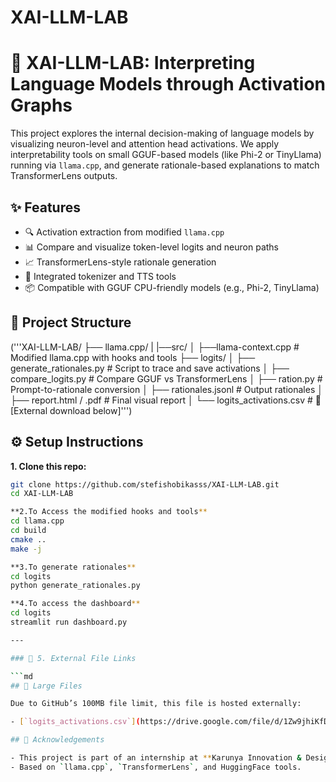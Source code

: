 # XAI-LLM-LAB
# 🧠 XAI-LLM-LAB: Interpreting Language Models through Activation Graphs

This project explores the internal decision-making of language models by visualizing neuron-level and attention head activations. We apply interpretability tools on small GGUF-based models (like Phi-2 or TinyLlama) running via `llama.cpp`, and generate rationale-based explanations to match TransformerLens outputs.

## ✨ Features

- 🔍 Activation extraction from modified `llama.cpp`
- 📊 Compare and visualize token-level logits and neuron paths
- 📈 TransformerLens-style rationale generation
- 📂 Integrated tokenizer and TTS tools
- 📦 Compatible with GGUF CPU-friendly models (e.g., Phi-2, TinyLlama)
  
## 📁 Project Structure

('''XAI-LLM-LAB/
├── llama.cpp/ 
|  |──src/
│    ├──llama-context.cpp # Modified llama.cpp with hooks and tools
├── logits/
│ ├── generate_rationales.py # Script to trace and save activations
│ ├── compare_logits.py # Compare GGUF vs TransformerLens
│ ├── ration.py # Prompt-to-rationale conversion
│ ├── rationales.jsonl # Output rationales
│ ├── report.html / .pdf # Final visual report
│ └── logits_activations.csv # 🔗 [External download below]''')

## ⚙️ Setup Instructions

**1. Clone this repo:**
   ```bash
   git clone https://github.com/stefishobikasss/XAI-LLM-LAB.git
   cd XAI-LLM-LAB
   
**2.To Access the modified hooks and tools**
  cd llama.cpp
  cd build
  cmake ..
  make -j

**3.To generate rationales**
cd logits
python generate_rationales.py

**4.To access the dashboard**
cd logits
streamlit run dashboard.py

---

### 📌 5. External File Links

```md
## 📂 Large Files

Due to GitHub’s 100MB file limit, this file is hosted externally:

- [`logits_activations.csv`](https://drive.google.com/file/d/1Zw9jhiKfDmSY0J2_CPaGDen-fOm4SfVX/view?usp=sharing)

## 🙏 Acknowledgements

- This project is part of an internship at **Karunya Innovation & Design Studio**.
- Based on `llama.cpp`, `TransformerLens`, and HuggingFace tools.

